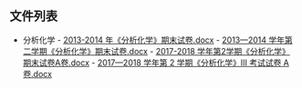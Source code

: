 

## 文件列表

  - 分析化学
        - [2013-2014 年《分析化学》期末试卷.docx](https://github.com/bjut-swift/BJUT-Helper/raw/master/./%E5%88%86%E6%9E%90%E5%8C%96%E5%AD%A6/2013-2014%20%E5%B9%B4%E3%80%8A%E5%88%86%E6%9E%90%E5%8C%96%E5%AD%A6%E3%80%8B%E6%9C%9F%E6%9C%AB%E8%AF%95%E5%8D%B7.docx)
        - [2013—2014 学年第二学期《分析化学》期末试卷.docx](https://github.com/bjut-swift/BJUT-Helper/raw/master/./%E5%88%86%E6%9E%90%E5%8C%96%E5%AD%A6/2013%E2%80%942014%20%E5%AD%A6%E5%B9%B4%E7%AC%AC%E4%BA%8C%E5%AD%A6%E6%9C%9F%E3%80%8A%E5%88%86%E6%9E%90%E5%8C%96%E5%AD%A6%E3%80%8B%E6%9C%9F%E6%9C%AB%E8%AF%95%E5%8D%B7.docx)
        - [2017-2018 学年第2学期《分析化学》期末试卷A卷.docx](https://github.com/bjut-swift/BJUT-Helper/raw/master/./%E5%88%86%E6%9E%90%E5%8C%96%E5%AD%A6/2017-2018%20%E5%AD%A6%E5%B9%B4%E7%AC%AC2%E5%AD%A6%E6%9C%9F%E3%80%8A%E5%88%86%E6%9E%90%E5%8C%96%E5%AD%A6%E3%80%8B%E6%9C%9F%E6%9C%AB%E8%AF%95%E5%8D%B7A%E5%8D%B7.docx)
        - [2017—2018 学年第 2 学期《分析化学》Ⅲ 考试试卷 A 卷.docx](https://github.com/bjut-swift/BJUT-Helper/raw/master/./%E5%88%86%E6%9E%90%E5%8C%96%E5%AD%A6/2017%E2%80%942018%20%E5%AD%A6%E5%B9%B4%E7%AC%AC%202%20%E5%AD%A6%E6%9C%9F%E3%80%8A%E5%88%86%E6%9E%90%E5%8C%96%E5%AD%A6%E3%80%8B%E2%85%A2%20%E8%80%83%E8%AF%95%E8%AF%95%E5%8D%B7%20A%20%E5%8D%B7.docx)
